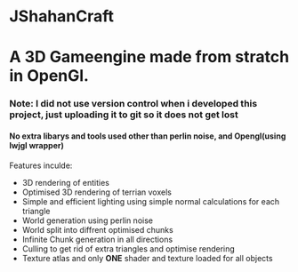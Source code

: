 # JShahanCraft

# A 3D Gameengine made from stratch in OpenGl.
### **Note: I did not use version control when i developed this project, just uploading it to git so it does not get lost**
#### **No extra libarys and tools used other than perlin noise, and Opengl(using lwjgl wrapper)**
Features inculde: 
* 3D rendering of entities
* Optimised 3D rendering of terrian voxels
* Simple and efficient lighting using simple normal calculations for each triangle
* World generation using perlin noise
* World split into diffrent optimised chunks
* Infinite Chunk generation in all directions
* Culling to get rid of extra triangles and optimise rendering
* Texture atlas and only **ONE** shader and texture loaded for all objects
